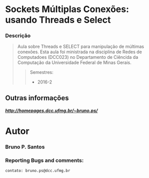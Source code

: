 Sockets Múltiplas Conexões: usando Threads e Select
=====================================
### Descrição

> Aula sobre Threads e SELECT para manipulação de múltimas conexões.
> Esta aula foi ministrada na disciplina de Redes de Computadoes (DCC023) no Departamento de Ciêncida da Computação da Universidade Federal de Minas Gerais.
> > Semestres:
> > * 2016-2

## Outras informações

##### http://homepages.dcc.ufmg.br/~bruno.ps/

# Autor
### Bruno P. Santos

### Reporting Bugs and comments:

```sh
contato: bruno.ps@dcc.ufmg.br
```
